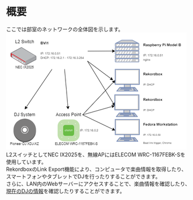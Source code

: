 # 概要
ここでは部室のネットワークの全体図を示します。
![network](https://raw.githubusercontent.com/TechnoTUT/Network/main/network.drawio.png)  
L2スイッチとしてNEC IX2025を、無線APにはELECOM WRC-1167FEBK-Sを使用しています。  
RekordboxのLink Export機能により、コンピュータで楽曲情報を取得したり、スマートフォンやタブレットでDJを行ったりすることができます。  
さらに、LAN内のWebサーバーにアクセスすることで、楽曲情報を確認したり、[現在のDJの情報](https://currentdj.technotut.net)を確認したりすることができます。